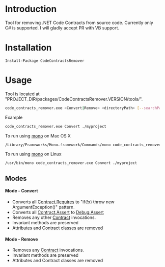 Introduction
============
Tool for removing .NET Code Contracts from source code. 
Currently only C# is supported. I will gladly accept PR with VB support.

Installation
============
```
Install-Package CodeContractsRemover
```

Usage
============
Tool is located at "PROJECT_DIR/packages/CodeContractsRemover.VERSION/tools/".

```bash
code_contracts_remover.exe <Convert|Remove> <directoryPath> [--searchPattern=*.cs] [--encoding=utf-8]
```
Example
```bash
code_contracts_remover.exe Convert ./myproject
```

To run using [mono](http://www.mono-project.com/download/#download-mac) on Mac OS X
```bash
/Library/Frameworks/Mono.framework/Commands/mono code_contracts_remover.exe Convert ./myproject
```

To run using [mono](http://www.mono-project.com/download/#download-lin) on Linux
```bash
/usr/bin/mono code_contracts_remover.exe Convert ./myproject
```

## Modes

#### Mode - Convert
- Converts all [Contract.Requires](https://msdn.microsoft.com/en-us/library/system.diagnostics.contracts.contract.requires(v=vs.110).aspx) to "if(!x) throw new ArgumentException()" pattern.
- Converts all [Contract.Assert](https://msdn.microsoft.com/en-us/library/system.diagnostics.contracts.contract.assert(v=vs.110).aspx) to [Debug.Assert](https://msdn.microsoft.com/en-us/library/system.diagnostics.debug.assert(v=vs.110).aspx)
- Removes any other [Contract](https://msdn.microsoft.com/en-us/library/system.diagnostics.contracts.contract(v=vs.110).aspx) invocations.
- Invariant methods are preserved
- Attributes and Contract classes are removed

#### Mode - Remove
- Removes any [Contract](https://msdn.microsoft.com/en-us/library/system.diagnostics.contracts.contract(v=vs.110).aspx) invocations.
- Invariant methods are preserved
- Attributes and Contract classes are removed
